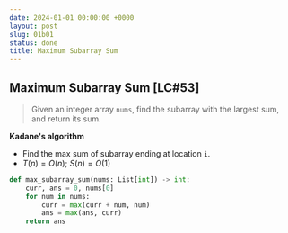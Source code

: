 ```yaml
---
date: 2024-01-01 00:00:00 +0000
layout: post
slug: 01b01
status: done
title: Maximum Subarray Sum
---
```


## Maximum Subarray Sum [LC#53]
> Given an integer array `nums`, find the subarray with the largest sum, and return its sum.


**Kadane's algorithm**
- Find the max sum of subarray ending at location `i`.
- $T(n) = O(n)$; $S(n) = O(1)$

```python
def max_subarray_sum(nums: List[int]) -> int:
    curr, ans = 0, nums[0]
    for num in nums:
        curr = max(curr + num, num)
        ans = max(ans, curr)
    return ans
```